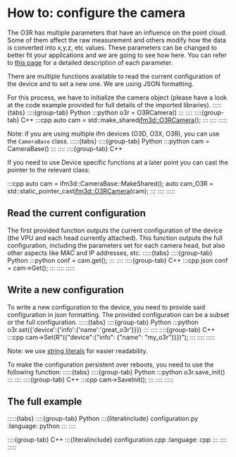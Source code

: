 # How to: configure the camera

The O3R has multiple parameters that have an influence on the point cloud. Some of them affect the raw measurement and others modify how the data is converted into x,y,z, etc values. These parameters can be changed to better fit your applications and we are going to see how here. You can refer to [this page](documentation/O3R/Parameters/parameters:Settings%20Description) for a detailed description of each parameter.

There are multiple functions available to read the current configuration of the device and to set a new one. We are using JSON formatting.

For this process, we have to initialize the camera object (please have a look at the code example provided for full details of the imported libraries).
:::::{tabs}
::::{group-tab} Python
:::python
o3r = O3RCamera()
:::
::::
::::{group-tab} C++
:::cpp
auto cam = std::make_shared<ifm3d::O3RCamera>();
:::
::::
:::::

Note: if you are using multiple ifm devices (O3D, O3X, O3R), you can use the `CameraBase` class. 
:::::{tabs}
::::{group-tab} Python
:::python
cam = CameraBase()
:::
::::
::::{group-tab} C++

If you need to use Device specific functions at a later point you can cast the pointer to the relevant class:

:::cpp
auto cam = ifm3d::CameraBase::MakeShared(); 
auto cam_O3R = std::static_pointer_cast<ifm3d::O3RCamera>(cam);
:::
::::
:::::

## Read the current configuration

The first provided function outputs the current configuration of the device (the VPU and each head currently attached). This function outputs the full configuration, including the parameters set for each camera head, but also other aspects like MAC and IP addresses, etc.
:::::{tabs}
::::{group-tab} Python
:::python
conf = cam.get();
:::
::::
::::{group-tab} C++
:::cpp
json conf = cam->Get();
:::
::::
:::::

## Write a new configuration

To write a new configuration to the device, you need to provide said configuration in json formatting. The provided configuration can be a subset or the full configuration.
:::::{tabs}
::::{group-tab} Python
:::python
o3r.set({'device':{'info':{'name':'great_o3r'}}})
:::
::::
::::{group-tab} C++
:::cpp
cam->Set(R"({"device":{"info": {"name": "my_o3r"}}})");
:::
::::
:::::

Note: we use [string literals](https://en.cppreference.com/w/cpp/language/string_literal) for easier readability.

To make the configuration persistent over reboots, you need to use the following function:
:::::{tabs}
::::{group-tab} Python
:::python
o3r.save_init()
:::
::::
::::{group-tab} C++
:::cpp
cam->SaveInit();
:::
::::
:::::

## The full example
:::::{tabs}
::::{group-tab} Python
:::{literalinclude} configuration.py
:language: python
:::
::::

::::{group-tab} C++
:::{literalinclude} configuration.cpp
:language: cpp
:::
::::
:::::
